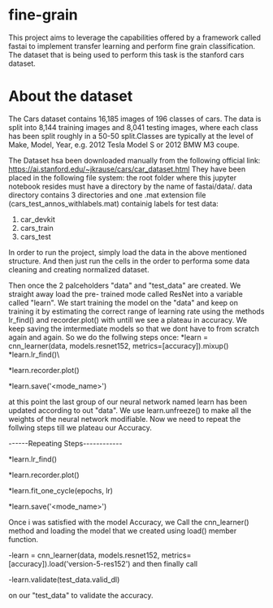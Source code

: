 # fine-grain
This project aims to leverage the capabilities offered by a framework called fastai
to implement transfer learning and perform fine grain classification. 
The dataset that is being used to perform this task is the stanford cars dataset. 

# About the dataset
The Cars dataset contains 16,185 images of 196 classes of cars. 
The data is split into 8,144 training images and 8,041 testing images, where each 
class has been split roughly in a 50-50 split.Classes are typically at the level
of Make, Model, Year, e.g. 2012 Tesla Model S or 2012 BMW M3 coupe.

The Dataset hsa been downloaded manually from the following official link:
https://ai.stanford.edu/~jkrause/cars/car_dataset.html
They have been placed in the following file system:
the root folder where this jupyter notebook resides must have a directory by the name 
of fastai/data/.
data directory contains 3 directories and one .mat extension file (cars_test_annos_withlabels.mat)
containig labels for test data: 
1. car_devkit
2. cars_train
3. cars_test

In order to run the project, simply load the data in the above mentioned structure.
And then just run the cells in the order to performa some data cleaning and creating normalized 
dataset.

Then once the 2 palceholders "data" and "test_data" are created. We straight away load the pre-
trained mode called ResNet into a variable called "learn".
We start training the model on the "data" and keep on training it by estimating the correct range 
of learning rate using the methods lr_find() and recorder.plot() with untill we see a plateau in accuracy.
We keep saving the imtermediate models so that we dont have to from scratch again and again. 
So we do the follwing steps once:
*learn = cnn_learner(data, models.resnet152, metrics=[accuracy]).mixup() \
*learn.lr_find()\


*learn.recorder.plot()


*learn.save('<mode_name>')


at this point the last group of our neural network named learn has been updated according to out "data".
We use learn.unfreeze() to make all the weights of the neural network modifiable.
Now we need to repeat the follwing steps till we plateau our Accuracy.

------Repeating Steps------------

*learn.lr_find()


*learn.recorder.plot()


*learn.fit_one_cycle(epochs, lr)


*learn.save('<mode_name>')

Once i was satisfied with the model Accuracy, we Call the cnn_learner() method and 
loading the model that we created using load() member function. 


-learn = cnn_learner(data, models.resnet152, metrics=[accuracy]).load('version-5-res152')
and then finally call 


-learn.validate(test_data.valid_dl)


on our "test_data" to validate the accuracy.







